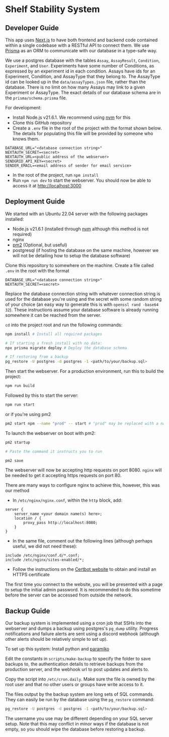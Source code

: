 # Shelf Stability System

## Developer Guide
This app uses [Next.js](https://nextjs.org/) to have both frontend and backend code contained within a single codebase with a RESTful API to connect them. We use [Prisma](https://www.prisma.io/) as an ORM to communicate with our database in a type-safe way.

We use a postgres database with the tables `Assay`, `AssayResult`, `Condition`, `Experiment`, and `User`. Experiments have some number of Conditions, as expressed by an experiment id in each condition. Assays have ids for an Experiment, Condition, and AssayType that they belong to. The AssayType id can be looked up in the `data/assayTypes.json` file, rather than the database. There is no limit on how many Assays may link to a given Experiment or AssayType. The exact details of our database schema are in the `prisma/schema.prisma` file.

For development:
- Install Node.js v21.6.1. We recommend using [nvm](https://github.com/nvm-sh/nvm) for this
- Clone this GitHub repository
- Create a `.env` file in the root of the project with the format shown below. The details for populating this file will be provided by someone who knows them.
```
DATABASE_URL="<database connection string>"
NEXTAUTH_SECRET=<secret>
NEXTAUTH_URL=<public address of the webserver>
SENDGRID_API_KEY=<secret>
SENDER_EMAIL=<email address of sender for email service>
```
- In the root of the project, run `npm install`
- Run `npm run dev` to start the webserver. You should now be able to access it at [http://localhost:3000](http://localhost:3000)

## Deployment Guide

We started with an Ubuntu 22.04 server with the following packages installed:
- Node.js v21.6.1 (installed through [nvm](https://github.com/nvm-sh/nvm) although this method is not required)
- nginx
- [pm2](https://www.npmjs.com/package/pm2) (Optional, but useful)
- postgresql (if hosting the database on the same machine, however we will not be detailing how to setup the database software) 

Clone this repository to somewhere on the machine. Create a file called `.env` in the root with the format
```
DATABASE_URL="<database connection string>"
NEXTAUTH_SECRET=<secret>
```
Replace the database connection string with whatever connection string is used for the database you're using and the secret with some random string of your choice (an easy way to generate this is with `openssl rand -base64 32`). These instructions assume your database software is already running somewhere it can be reached from the server.

`cd` into the project root and run the following commands:

```bash
npm install # Install all required packages

# If starting a fresh install with no data:
npx prisma migrate deploy # Deploy the database schema

# If restoring from a backup
pg_restore -U postgres -d postgres -1 <path/to/your/backup.sql>
```

Then start the webserver. 
For a production environment, run this to build the project:
```bash
npm run build
```
Followed by this to start the server:
```bash
npm run start
```
or if you're using pm2
```bash
pm2 start npm --name "prod" -- start # "prod" may be replaced with a name of your choosing
```

To launch the webserver on boot with pm2:
```bash
pm2 startup

# Paste the command it instructs you to run

pm2 save
```

The webserver will now be accepting http requests on port 8080. `nginx` will be needed to get it accepting https requests on port 80.

There are many ways to configure nginx to achieve this, however, this was our method
- In `/etc/nginx/nginx.conf`, within the `http` block, add:
```nginx
server {
    server_name <your domain name(s) here>;
    location / {
        proxy_pass http://localhost:8080;
    }
}
```
- In the same file, comment out the following lines (although perhaps useful, we did not need these):

```nginx
include /etc/nginx/conf.d/*.conf;
include /etc/nginx/sites-enabled/*;
```
- Follow the instructions on the [Certbot website](https://certbot.eff.org/instructions?ws=nginx&os=ubuntufocal) to obtain and install an HTTPS certificate

The first time you connect to the website, you will be presented with a page to setup the initial admin password. It is recommended to do this sometime before the server can be accessed from outside the network.

## Backup Guide
Our backup system is implemented using a cron job that SSHs into the webserver and dumps a backup using postgres's `pg_dump` utility. Progress notifications and failure alerts are sent using a discord webhook (although other alerts should be relatively simple to set up).

To set up this system:
Install python and [paramiko](https://www.paramiko.org/)

Edit the constants in `scripts/make-backup` to specify the folder to save backups to, the authentication details to retrieve backups from the production server, and the webhook url to post updates and alerts to.

Copy the script into `/etc/cron.daily`. Make sure the file is owned by the root user and that no other users or groups have write access to it.

The files output by the backup system are long sets of SQL commands. They can easily be run by the database using the `pg_restore` command:
```bash
pg_restore -U postgres -d postgres -1 <path/to/your/backup.sql>
```
The username you use may be different depending on your SQL server setup. Note that this may conflict in minor ways if the database is not empty, so you should wipe the database before restoring a backup.
